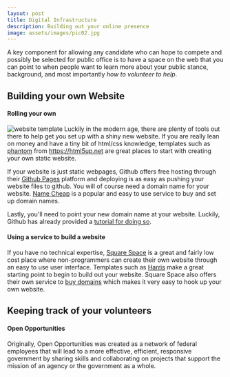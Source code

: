 ```yaml
---
layout: post
title: Digital Infrastructure
description: Building out your online presence
image: assets/images/pic02.jpg
---
```


A key component for allowing any candidate who can hope to compete and possibly
be selected for public office is to have a space on the web that you can point
to when people want to learn more about your public stance, background, and
most importantly *how to volunteer to help*.

## Building your own Website

#### Rolling your own

<span class="image right"><img src="{{ site.baseurl }}/assets/images/website_template.png" alt="website template" /></span>
Luckily in the modern age, there are plenty of tools out there to help get you
set up with a shiny new website. If you are really lean on money and have a tiny
bit of html/css knowledge, templates such as [phantom](https://html5up.net/phantom)
from https://html5up.net are great places to start with creating your own static
website.

If your website is just static webpages, Github offers free hosting through their
[Github Pages](https://pages.github.com/) platform and deploying is as easy as 
pushing your website files to github. You will of course need a domain name for
your website. [Name Cheap](https://namecheap.com) is a popular and easy to use
service to buy and set up domain names.

Lastly, you'll need to point your new domain name at your website. Luckily,
Github has already provided a [tutorial for doing so](https://help.github.com/articles/using-a-custom-domain-with-github-pages/).

#### Using a service to build a website

If you have no technical expertise, [Square Space](https://squarespace.com/) is
a great and fairly low cost place where non-programmers can create their own
website through an easy to use user interface. Templates such as [Harris](https://www.squarespace.com/templates?category=community-and-non-profit&template=harris)
make a great starting point to begin to build out your website. Square Space
also offers their own service to [buy domains](https://www.squarespace.com/domain-name-search/)
which makes it very easy to hook up your own website.

## Keeping track of your volunteers

#### Open Opportunities

Originally, Open Opportunities was created as a network of federal employees
that will lead to a more effective, efficient, responsive government by sharing
skills and collaborating on projects that support the mission of an agency or
the government as a whole.

